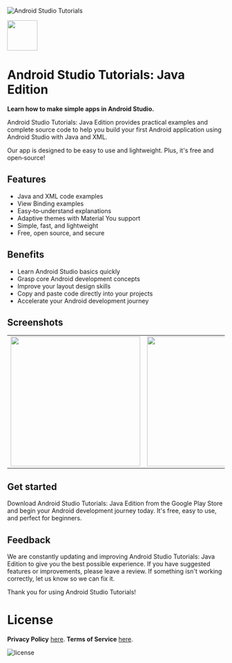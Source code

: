 ![Android Studio Tutorials](/app/src/main/play/listings/en-US/graphics/feature-graphic/play_store_feature_graphic.png "Android Studio Tutorials: Java Edition")

<a href="https://play.google.com/store/apps/details?id=com.d4rk.androidtutorials.java"><img src="https://play.google.com/intl/en_us/badges/static/images/badges/en_badge_web_generic.png" height="70"></a>

# Android Studio Tutorials: Java Edition

**Learn how to make simple apps in Android Studio.**

Android Studio Tutorials: Java Edition provides practical examples and complete source code to help you build your first Android application using Android Studio with Java and XML.

Our app is designed to be easy to use and lightweight. Plus, it's free and open‑source!

## Features

- Java and XML code examples
- View Binding examples
- Easy‑to‑understand explanations
- Adaptive themes with Material You support
- Simple, fast, and lightweight
- Free, open source, and secure

## Benefits

- Learn Android Studio basics quickly
- Grasp core Android development concepts
- Improve your layout design skills
- Copy and paste code directly into your projects
- Accelerate your Android development journey

## Screenshots

<table>
  <tr>
    <td><img src="/app/src/main/play/listings/en-US/graphics/phone-screenshots/1-screenshot_main.png" width="300"></td>
    <td><img src="/app/src/main/play/listings/en-US/graphics/phone-screenshots/2-screenshot_tutorials.png" width="300"></td>
    <td><img src="/app/src/main/play/listings/en-US/graphics/phone-screenshots/3-screenshot_codes.png" width="300"></td>
  </tr>
</table>

## Get started

Download Android Studio Tutorials: Java Edition from the Google Play Store and begin your Android development journey today. It's free, easy to use, and perfect for beginners.

## Feedback

We are constantly updating and improving Android Studio Tutorials: Java Edition to give you the best possible experience. If you have suggested features or improvements, please leave a review. If something isn't working correctly, let us know so we can fix it.

Thank you for using Android Studio Tutorials!

# License

__Privacy Policy__ [here](https://mihaicristiancondrea.github.io/profile/#privacy-policy-end-user-software).
__Terms of Service__ [here](https://mihaicristiancondrea.github.io/profile/#terms-of-service-end-user-software).

![license](https://imgur.com/QQlcEVT.png)